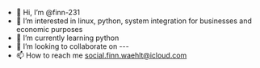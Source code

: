 - 👋 Hi, I’m @finn-231
- 👀 I’m interested in linux, python, system integration for businesses and economic purposes
- 🌱 I’m currently learning python
- 💞️ I’m looking to collaborate on ---
- 📫 How to reach me social.finn.waehlt@icloud.com

<!---
finn-231/finn-231 is a ✨ special ✨ repository because its `README.md` (this file) appears on your GitHub profile.
You can click the Preview link to take a look at your changes.
--->
